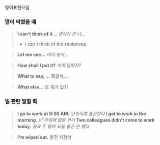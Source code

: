 영어표현모음

### 말이 막혔을 때

> **I can't think of it...**
> *생각이 안 나...*
> - I can't think of the sentences.

> **Let me see...**
>  *어디 보자...*

> **How shall I put it?**
> *어케 말하지?*

> **What to say, ...**
> 뭐랄까, ...

> **What else...**
> 또 뭐가 있지


### 일 관련 말할 때

> **I go to work at 9:00 AM.**
> *난 9시에 출근한다*
> **I get to work in the morning.**
> *난 아침에 일을 한다*
> **Two colleagues didn't come to work today.**
> *동료 두 명이 오늘 출근 안 했다*

> **I'm wiped out.**
> 완전 지쳤어

